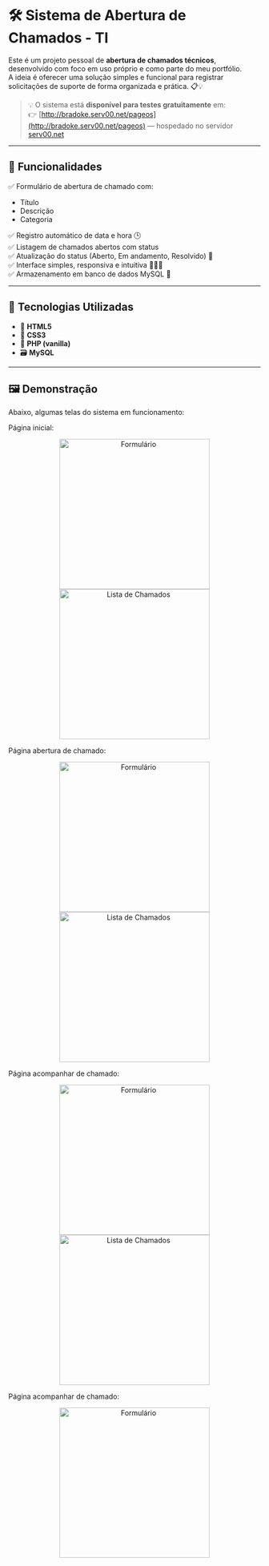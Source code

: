 # 🛠️ Sistema de Abertura de Chamados - TI

Este é um projeto pessoal de **abertura de chamados técnicos**, desenvolvido com foco em uso próprio e como parte do meu portfólio.  
A ideia é oferecer uma solução simples e funcional para registrar solicitações de suporte de forma organizada e prática. 📋💡

> 💡 O sistema está **disponível para testes gratuitamente** em:  
👉 [http://bradoke.serv00.net/pageos](http://bradoke.serv00.net/pageos) — hospedado no servidor [serv00.net](http://serv00.net)

---

## 📌 Funcionalidades

✅ Formulário de abertura de chamado com:
- Título
- Descrição
- Categoria

✅ Registro automático de data e hora 🕒  
✅ Listagem de chamados abertos com status  
✅ Atualização do status (Aberto, Em andamento, Resolvido) 🔄  
✅ Interface simples, responsiva e intuitiva 👨‍💻📱  
✅ Armazenamento em banco de dados MySQL 💾

---

## 🧰 Tecnologias Utilizadas

- 🧱 **HTML5**
- 🎨 **CSS3**
- 🐘 **PHP (vanilla)**
- 🗃️ **MySQL**

---

## 🖼️ Demonstração

Abaixo, algumas telas do sistema em funcionamento:

Página inicial:
<p align="center">
  <img src="./imagens/1.jpeg" alt="Formulário" width="300"/>
  <img src="./imagens/2.jpeg" alt="Lista de Chamados" width="300"/>
</p>
Página abertura de chamado:
<p align="center">
  <img src="./imagens/3.jpeg" alt="Formulário" width="300"/>
  <img src="./imagens/4.jpeg" alt="Lista de Chamados" width="300"/>
</p>
Página acompanhar de chamado:
<p align="center">
  <img src="./imagens/5.jpeg" alt="Formulário" width="300"/>
  <img src="./imagens/6.jpeg" alt="Lista de Chamados" width="300"/>
</p>
Página acompanhar de chamado:
<p align="center">
  <img src="./imagens/7.jpeg" alt="Formulário" width="300"/>
</p>
